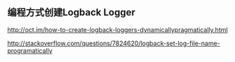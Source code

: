 
## 编程方式创建Logback Logger

http://oct.im/how-to-create-logback-loggers-dynamicallypragmatically.html

http://stackoverflow.com/questions/7824620/logback-set-log-file-name-programatically